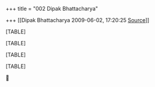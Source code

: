 +++
title = "002 Dipak Bhattacharya"

+++
[[Dipak Bhattacharya	2009-06-02, 17:20:25 [Source](https://groups.google.com/g/bvparishat/c/NbsVLyXz71w)]]



[TABLE]

[TABLE]

[TABLE]

[TABLE]



